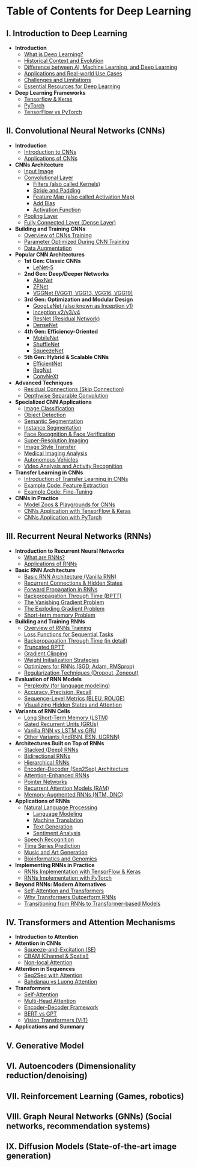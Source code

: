 # Table of Contents for Deep Learning

## I. Introduction to Deep Learning
- **Introduction**
  - [What is Deep Learning?](https://github.com/yangshiteng/Data-Science-Learning-Path/blob/main/deep_learning/introduction_to_deep_learning/what_is_deep_learning.md)
  - [Historical Context and Evolution](https://github.com/yangshiteng/Data-Science-Learning-Path/blob/main/deep_learning/introduction_to_deep_learning/historical_context_and_evolution.md)
  - [Difference between AI, Machine Learning, and Deep Learning](https://github.com/yangshiteng/Data-Science-Learning-Path/blob/main/deep_learning/introduction_to_deep_learning/difference_ai_ml_dl.md)
  - [Applications and Real-world Use Cases](https://github.com/yangshiteng/Data-Science-Learning-Path/blob/main/deep_learning/introduction_to_deep_learning/applications_and_realworld_use_cases.md)
  - [Challenges and Limitations](https://github.com/yangshiteng/Data-Science-Learning-Path/blob/main/deep_learning/introduction_to_deep_learning/challenges_and_limitations.md)
  - [Essential Resources for Deep Learning](https://github.com/yangshiteng/Data-Science-Learning-Path/blob/main/deep_learning/introduction_to_deep_learning/essential_resources_deep_learning.md)
- **Deep Learning Frameworks**
  - [Tensorflow & Keras](https://github.com/yangshiteng/Data-Science-Learning-Path/blob/main/deep_learning/introduction_to_deep_learning/framework_tf_keras.md)
  - [PyTorch](https://github.com/yangshiteng/Data-Science-Learning-Path/blob/main/deep_learning/introduction_to_deep_learning/framework_pytorch.md)
  - [TensorFlow vs PyTorch](https://github.com/yangshiteng/Data-Science-Learning-Path/blob/main/deep_learning/introduction_to_deep_learning/tf_vs_pytorch.md)
  
## II. Convolutional Neural Networks (CNNs)
- **Introduction**
  - [Introduction to CNNs](https://github.com/yangshiteng/Data-Science-Learning-Path/blob/main/deep_learning/convolutional_neural_networks/introduction_to_cnns.md)
  - [Applications of CNNs](https://github.com/yangshiteng/Data-Science-Learning-Path/blob/main/deep_learning/convolutional_neural_networks/cnn_application.md)
- **CNNs Architecture**
  - [Input Image](https://github.com/yangshiteng/Data-Science-Learning-Path/blob/main/deep_learning/convolutional_neural_networks/input_image.md)
  - [Convolutional Layer](https://github.com/yangshiteng/Data-Science-Learning-Path/blob/main/deep_learning/convolutional_neural_networks/convolutional_layer.md)
    - [Filters (also called Kernels)](https://github.com/yangshiteng/Data-Science-Learning-Path/blob/main/deep_learning/convolutional_neural_networks/filters.md)
    - [Stride and Padding](https://github.com/yangshiteng/Data-Science-Learning-Path/blob/main/deep_learning/convolutional_neural_networks/stride_and_padding.md)
    - [Feature Map (also called Activation Map)](https://github.com/yangshiteng/Data-Science-Learning-Path/blob/main/deep_learning/convolutional_neural_networks/feature_map.md)
    - [Add Bias](https://github.com/yangshiteng/Data-Science-Learning-Path/blob/main/deep_learning/convolutional_neural_networks/add_bias.md)
    - [Activation Function](https://github.com/yangshiteng/Data-Science-Learning-Path/blob/main/deep_learning/convolutional_neural_networks/activation_function.md)
  - [Pooling Layer](https://github.com/yangshiteng/Data-Science-Learning-Path/blob/main/deep_learning/convolutional_neural_networks/pooling_layer.md)
  - [Fully Connected Layer (Dense Layer)](https://github.com/yangshiteng/Data-Science-Learning-Path/blob/main/deep_learning/convolutional_neural_networks/fully_connected_layer.md)
- **Building and Training CNNs**
  - [Overview of CNNs Training](https://github.com/yangshiteng/Data-Science-Learning-Path/blob/main/deep_learning/convolutional_neural_networks/overview_of_cnn_training.md)
  - [Parameter Optimized During CNN Training](https://github.com/yangshiteng/Data-Science-Learning-Path/blob/main/deep_learning/convolutional_neural_networks/parameter_optimized_cnn.md)
  - [Data Augmentation](https://github.com/yangshiteng/Data-Science-Learning-Path/blob/main/deep_learning/convolutional_neural_networks/data_augmentation.md)
- **Popular CNN Architectures**
  - **1st Gen: Classic CNNs**
    - [LeNet-5](https://github.com/yangshiteng/Data-Science-Learning-Path/blob/main/deep_learning/convolutional_neural_networks/lenet5.md)
  - **2nd Gen: Deep/Deeper Networks**
    - [AlexNet](https://github.com/yangshiteng/Data-Science-Learning-Path/blob/main/deep_learning/convolutional_neural_networks/alexnet.md)
    - [ZFNet](https://github.com/yangshiteng/Data-Science-Learning-Path/blob/main/deep_learning/convolutional_neural_networks/zfnet.md)
    - [VGGNet (VGG11, VGG13, VGG16, VGG19)](https://github.com/yangshiteng/Data-Science-Learning-Path/blob/main/deep_learning/convolutional_neural_networks/vgg.md)
  - **3rd Gen: Optimization and Modular Design**
    - [GoogLeNet (also known as Inception v1)](https://github.com/yangshiteng/Data-Science-Learning-Path/blob/main/deep_learning/convolutional_neural_networks/googlenet.md)
    - [Inception v2/v3/v4](https://github.com/yangshiteng/Data-Science-Learning-Path/blob/main/deep_learning/convolutional_neural_networks/inception_v2v3v4.md)
    - [ResNet (Residual Network)](https://github.com/yangshiteng/Data-Science-Learning-Path/blob/main/deep_learning/convolutional_neural_networks/resnet.md)
    - [DenseNet](https://github.com/yangshiteng/Data-Science-Learning-Path/blob/main/deep_learning/convolutional_neural_networks/densenet.md)
  - **4th Gen: Efficiency-Oriented**
    - [MobileNet](https://github.com/yangshiteng/Data-Science-Learning-Path/blob/main/deep_learning/convolutional_neural_networks/mobilenet.md)
    - [ShuffleNet](https://github.com/yangshiteng/Data-Science-Learning-Path/blob/main/deep_learning/convolutional_neural_networks/shufflenet.md)
    - [SqueezeNet](https://github.com/yangshiteng/Data-Science-Learning-Path/blob/main/deep_learning/convolutional_neural_networks/squeezenet.md)
  - **5th Gen: Hybrid & Scalable CNNs**
    - [EfficientNet](https://github.com/yangshiteng/Data-Science-Learning-Path/blob/main/deep_learning/convolutional_neural_networks/efficientnet.md)
    - [RegNet](https://github.com/yangshiteng/Data-Science-Learning-Path/blob/main/deep_learning/convolutional_neural_networks/regnet.md)
    - [ConvNeXt](https://github.com/yangshiteng/Data-Science-Learning-Path/blob/main/deep_learning/convolutional_neural_networks/convnext.md)
- **Advanced Techniques**
  - [Residual Connections (Skip Connection)](https://github.com/yangshiteng/Data-Science-Learning-Path/blob/main/deep_learning/convolutional_neural_networks/residual_connection.md)
  - [Depthwise Separable Convolution](https://github.com/yangshiteng/Data-Science-Learning-Path/blob/main/deep_learning/convolutional_neural_networks/depthwise_separable_conv.md)
- **Specialized CNN Applications**
  - [Image Classification](https://github.com/yangshiteng/Data-Science-Learning-Path/blob/main/deep_learning/convolutional_neural_networks/cnn_application_image_classification.md)
  - [Object Detection](https://github.com/yangshiteng/Data-Science-Learning-Path/blob/main/deep_learning/convolutional_neural_networks/cnn_application_object_detection.md)
  - [Semantic Segmentation](https://github.com/yangshiteng/Data-Science-Learning-Path/blob/main/deep_learning/convolutional_neural_networks/cnn_application_semantic_segmentation.md)
  - [Instance Segmentation](https://github.com/yangshiteng/Data-Science-Learning-Path/blob/main/deep_learning/convolutional_neural_networks/cnn_application_instance_segmentation.md)
  - [Face Recognition & Face Verification](https://github.com/yangshiteng/Data-Science-Learning-Path/blob/main/deep_learning/convolutional_neural_networks/cnn_application_face.md)
  - [Super-Resolution Imaging](https://github.com/yangshiteng/Data-Science-Learning-Path/blob/main/deep_learning/convolutional_neural_networks/cnn_application_super_resolution.md)
  - [Image Style Transfer](https://github.com/yangshiteng/Data-Science-Learning-Path/blob/main/deep_learning/convolutional_neural_networks/cnn_application_image_style_transfer.md)
  - [Medical Imaging Analysis](https://github.com/yangshiteng/Data-Science-Learning-Path/blob/main/deep_learning/convolutional_neural_networks/cnn_application_medical_imaging.md)
  - [Autonomous Vehicles](https://github.com/yangshiteng/Data-Science-Learning-Path/blob/main/deep_learning/convolutional_neural_networks/cnn_application_autonomous_vehicle.md)
  - [Video Analysis and Activity Recognition](https://github.com/yangshiteng/Data-Science-Learning-Path/blob/main/deep_learning/convolutional_neural_networks/cnn_application_video_analysis.md)
- **Transfer Learning in CNNs**
  - [Introduction of Transfer Learning in CNNs](https://github.com/yangshiteng/Data-Science-Learning-Path/blob/main/deep_learning/convolutional_neural_networks/introduction_transfer_learning.md)
  - [Example Code: Feature Extraction](https://github.com/yangshiteng/Data-Science-Learning-Path/blob/main/deep_learning/convolutional_neural_networks/example_feature_extraction.md)
  - [Example Code: Fine-Tuning](https://github.com/yangshiteng/Data-Science-Learning-Path/blob/main/deep_learning/convolutional_neural_networks/example_fine_tuning.md)
- **CNNs in Practice**
  - [Model Zoos & Playgrounds for CNNs](https://github.com/yangshiteng/Data-Science-Learning-Path/blob/main/deep_learning/convolutional_neural_networks/model_playgrounds.md)
  - [CNNs Application with TensorFlow & Keras](https://github.com/yangshiteng/Data-Science-Learning-Path/blob/main/deep_learning/convolutional_neural_networks/cnn_application_tf_keras.md)
  - [CNNs Application with PyTorch](https://github.com/yangshiteng/Data-Science-Learning-Path/blob/main/deep_learning/convolutional_neural_networks/cnn_pytorch.md)

## III. Recurrent Neural Networks (RNNs)
- **Introduction to Recurrent Neural Networks**
  - [What are RNNs?](https://github.com/yangshiteng/Data-Science-Learning-Path/blob/main/deep_learning/recurrent_neural_networks/what_are_rnns.md)
  - [Applications of RNNs](https://github.com/yangshiteng/Data-Science-Learning-Path/blob/main/deep_learning/recurrent_neural_networks/rnns_application)
- **Basic RNN Architecture**
  - [Basic RNN Architecture (Vanilla RNN)](https://github.com/yangshiteng/Data-Science-Learning-Path/blob/main/deep_learning/recurrent_neural_networks/basic_rnn_architecture.md)
  - [Recurrent Connections & Hidden States](https://github.com/yangshiteng/Data-Science-Learning-Path/blob/main/deep_learning/recurrent_neural_networks/recurrent_connection_hidden_state.md)
  - [Forward Propagation in RNNs](https://github.com/yangshiteng/Data-Science-Learning-Path/blob/main/deep_learning/recurrent_neural_networks/rnn_forward_prop.md)
  - [Backpropagation Through Time (BPTT)](https://github.com/yangshiteng/Data-Science-Learning-Path/blob/main/deep_learning/recurrent_neural_networks/bptt.md)
  - [The Vanishing Gradient Problem](https://github.com/yangshiteng/Data-Science-Learning-Path/blob/main/deep_learning/recurrent_neural_networks/vanishing_gradient.md)
  - [The Exploding Gradient Problem](https://github.com/yangshiteng/Data-Science-Learning-Path/blob/main/deep_learning/recurrent_neural_networks/exploding_gradient.md)
  - [Short-term memory Problem](https://github.com/yangshiteng/Data-Science-Learning-Path/blob/main/deep_learning/recurrent_neural_networks/short_term_memory.md)
- **Building and Training RNNs**
  - [Overview of RNNs Training](https://github.com/yangshiteng/Data-Science-Learning-Path/blob/main/deep_learning/recurrent_neural_networks/rnn_training_overview.md)
  - [Loss Functions for Sequential Tasks]()
  - [Backpropagation Through Time (in detail)]()
  - [Truncated BPTT]()
  - [Gradient Clipping]()
  - [Weight Initialization Strategies]()
  - [Optimizers for RNNs (SGD, Adam, RMSprop)]()
  - [Regularization Techniques (Dropout, Zoneout)]()
- **Evaluation of RNN Models**
  - [Perplexity (for language modeling)]()
  - [Accuracy, Precision, Recall]()
  - [Sequence-Level Metrics (BLEU, ROUGE)]()
  - [Visualizing Hidden States and Attention]()
- **Variants of RNN Cells**
  - [Long Short-Term Memory (LSTM)]()
  - [Gated Recurrent Units (GRUs)]()
  - [Vanilla RNN vs LSTM vs GRU]()
  - [Other Variants (IndRNN, ESN, UGRNN)]()
- **Architectures Built on Top of RNNs**
  - [Stacked (Deep) RNNs]()
  - [Bidirectional RNNs]()
  - [Hierarchical RNNs]()
  - [Encoder–Decoder (Seq2Seq) Architecture]()
  - [Attention-Enhanced RNNs]()
  - [Pointer Networks]()
  - [Recurrent Attention Models (RAM)]()
  - [Memory-Augmented RNNs (NTM, DNC)]()
- **Applications of RNNs**
  - [Natural Language Processing]()
    - [Language Modeling]()
    - [Machine Translation]()
    - [Text Generation]()
    - [Sentiment Analysis]()
  - [Speech Recognition]()
  - [Time Series Prediction]()
  - [Music and Art Generation]()
  - [Bioinformatics and Genomics]()
- **Implementing RNNs in Practice**
  - [RNNs Implementation with TensorFlow & Keras]()
  - [RNNs Implementation with PyTorch]()
- **Beyond RNNs: Modern Alternatives**
  - [Self-Attention and Transformers]()
  - [Why Transformers Outperform RNNs]()
  - [Transitioning from RNNs to Transformer-based Models]()

## IV. Transformers and Attention Mechanisms
- **Introduction to Attention**
- **Attention in CNNs**
  - [Squeeze-and-Excitation (SE)](https://github.com/yangshiteng/Data-Science-Learning-Path/blob/main/deep_learning/transformers_attention_mechanisms/se_block.md)
  - [CBAM (Channel & Spatial)]()
  - [Non-local Attention]()
- **Attention in Sequences**
  - [Seq2Seq with Attention]()
  - [Bahdanau vs Luong Attention]()
- **Transformers**
  - [Self-Attention]()
  - [Multi-Head Attention]()
  - [Encoder–Decoder Framework]()
  - [BERT vs GPT]()
  - [Vision Transformers (ViT)]()
- **Applications and Summary**

## V. Generative Model

## VI. Autoencoders (Dimensionality reduction/denoising)

## VII. Reinforcement Learning (Games, robotics)

## VIII. Graph Neural Networks (GNNs)  (Social networks, recommendation systems)

## IX. Diffusion Models (State-of-the-art image generation)






